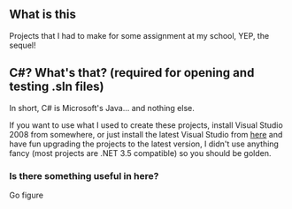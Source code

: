 ## What is this
Projects that I had to make for some assignment at my school, YEP, the sequel!

## C#? What's that? (required for opening and testing .sln files)
In short, C# is Microsoft's Java... and nothing else.

If you want to use what I used to create these projects, install Visual Studio 2008 from somewhere, or just install the latest Visual Studio from [here](https://visualstudio.microsoft.com/vs/community/) and have fun upgrading the projects to the latest version, I didn't use anything fancy (most projects are .NET 3.5 compatible) so you should be golden.

### Is there something useful in here?
Go figure